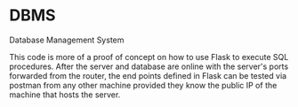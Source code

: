 # DBMS
Database Management System

This code is more of a proof of concept on how to use Flask to execute SQL procedures. After the server and database are online with the server's ports forwarded from the router, the end points defined in Flask can be tested via postman from any other machine provided they know the public IP of the machine that hosts the server.
